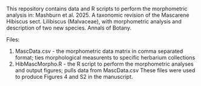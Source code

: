 This repository contains data and R scripts to perform the morphometric analysis in:
Mashburn et al. 2025. A taxonomic revision of the Mascarene Hibiscus sect. Lilibiscus (Malvaceae), with morphometric analysis and description of two new species. Annals of Botany.

Files:
1. MascData.csv - the morphometric data matrix in comma separated format; ties morphological measurents to specific herbarium collections
2. HibMascMorpho.R - the R script to perform the morphometric analyses and output figures; pulls data from MascData.csv
These files were used to produce Figures 4 and S2 in the manuscript.
